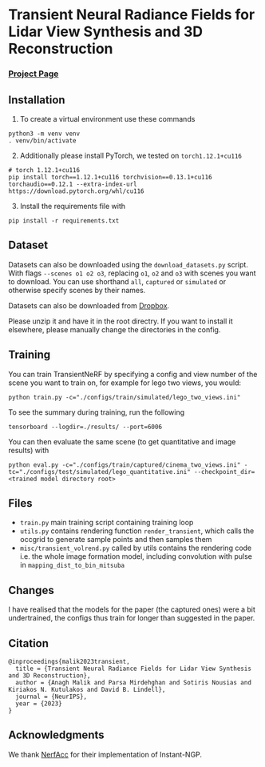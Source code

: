 # Transient Neural Radiance Fields for Lidar View Synthesis and 3D Reconstruction
### [Project Page](http://www.anaghmalik.com/TransientNeRF/) 

## Installation

1. To create a virtual environment use these commands
```
python3 -m venv venv
. venv/bin/activate
```
2. Additionally please install PyTorch, we tested on `torch1.12.1+cu116`

```
# torch 1.12.1+cu116
pip install torch==1.12.1+cu116 torchvision==0.13.1+cu116 torchaudio==0.12.1 --extra-index-url https://download.pytorch.org/whl/cu116
```

3. Install the requirements file with 

```
pip install -r requirements.txt
```

## Dataset 

Datasets can also be downloaded using the `download_datasets.py` script. With flags `--scenes o1 o2 o3`, replacing `o1`, `o2` and `o3` with scenes you want to download. You can use shorthand `all`, `captured` or `simulated` or otherwise specify scenes by their names.

Datasets can also be downloaded from [Dropbox](https://www.dropbox.com/scl/fo/02hsk2e686mkjwziyofzt/AN9Op5vDidmS6roxN3Ho5mE?rlkey=op6qgnbrde2jcjzp2g2hw803a&st=oemq9pk6&dl=0).

Please unzip it and have it in the root directry. If you want to install it elsewhere, please manually change the directories in the config.

## Training

You can train TransientNeRF by specifying a config and view number of the scene you want to train on, for example for lego two views, you would:

```
python train.py -c="./configs/train/simulated/lego_two_views.ini"
```

To see the summary during training, run the following
```
tensorboard --logdir=./results/ --port=6006
```


You can then evaluate the same scene (to get quantitative and image results) with
```
python eval.py -c="./configs/train/captured/cinema_two_views.ini" -tc="./configs/test/simulated/lego_quantitative.ini" --checkpoint_dir=<trained model directory root>
```


## Files 
- `train.py` main training script containing training loop
- `utils.py` contains rendering function `render_transient`, which calls the occgrid to generate sample points and then samples them 
- `misc/transient_volrend.py` called by utils contains the rendering code i.e. the whole image formation model, including convolution with pulse in `mapping_dist_to_bin_mitsuba`


## Changes 

I have realised that the models for the paper (the captured ones) were a bit undertrained, the configs thus train for longer than suggested in the paper.

## Citation

```
@inproceedings{malik2023transient,
  title = {Transient Neural Radiance Fields for Lidar View Synthesis and 3D Reconstruction}, 
  author = {Anagh Malik and Parsa Mirdehghan and Sotiris Nousias and Kiriakos N. Kutulakos and David B. Lindell},
  journal = {NeurIPS},
  year = {2023}
}
```

## Acknowledgments

We thank [NerfAcc](https://www.nerfacc.com/) for their implementation of Instant-NGP. 
